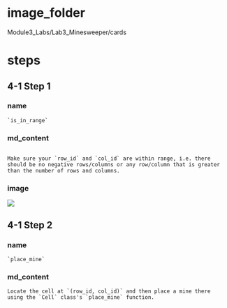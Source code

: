 # image_folder
Module3_Labs/Lab3_Minesweeper/cards

# steps

## 4-1 Step 1
### name
```
`is_in_range`
```
### md_content
```

Make sure your `row_id` and `col_id` are within range, i.e. there should be no negative rows/columns or any row/column that is greater than the number of rows and columns.
```
### image
<img src="https://miro.medium.com/max/2800/1*YGqJ07vnmji4hn9RzIbsmg.png">

## 4-1 Step 2
### name
```
`place_mine`
```
### md_content
```
Locate the cell at `(row_id, col_id)` and then place a mine there using the `Cell` class's `place_mine` function.
```


